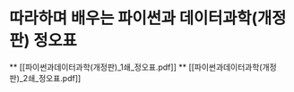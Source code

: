 # 따라하며 배우는 파이썬과 데이터과학(개정판) 정오표
** [[파이썬과데이터과학(개정판)_1쇄_정오표.pdf]]
** [[파이썬과데이터과학(개정판)_2쇄_정오표.pdf]]

